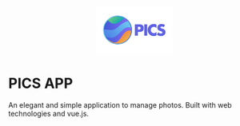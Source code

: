 <div align="center">
  <img src ="logos/logo.svg" width="30%"/>
</div>


# PICS APP
An elegant and simple application to manage photos. Built with web technologies and vue.js.

